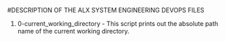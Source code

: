#DESCRIPTION OF THE ALX SYSTEM ENGINEERING DEVOPS FILES

1. 0-current_working_directory - This script prints out the absolute path name of the current working directory.

